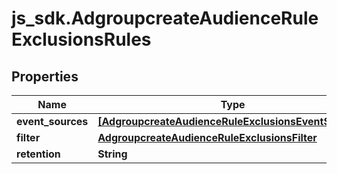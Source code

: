 # js_sdk.AdgroupcreateAudienceRuleExclusionsRules

## Properties
Name | Type | Description | Notes
------------ | ------------- | ------------- | -------------
**event_sources** | [**[AdgroupcreateAudienceRuleExclusionsEventSources]**](AdgroupcreateAudienceRuleExclusionsEventSources.md) |  | [optional] 
**filter** | [**AdgroupcreateAudienceRuleExclusionsFilter**](AdgroupcreateAudienceRuleExclusionsFilter.md) |  | [optional] 
**retention** | **String** |  | [optional] 
